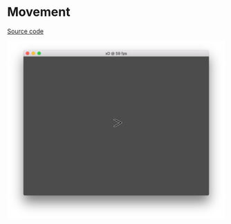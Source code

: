 # Movement

[Source code](https://github.com/bernhardfritz/libxd/tree/master/examples/movement)

![screenshot014](../_media/screenshots/screenshot013.png)
